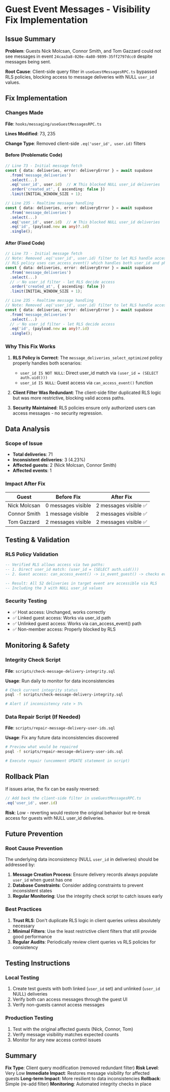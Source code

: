# Guest Event Messages - Visibility Fix Implementation

## Issue Summary

**Problem**: Guests Nick Molcsan, Connor Smith, and Tom Gazzard could not see messages in event `24caa3a8-020e-4a80-9899-35ff2797dcc0` despite messages being sent.

**Root Cause**: Client-side query filter in `useGuestMessagesRPC.ts` bypassed RLS policies, blocking access to message deliveries with NULL `user_id` values.

## Fix Implementation

### Changes Made

**File**: `hooks/messaging/useGuestMessagesRPC.ts`

**Lines Modified**: 73, 235

**Change Type**: Removed client-side `.eq('user_id', user.id)` filters

#### Before (Problematic Code)
```typescript
// Line 73 - Initial message fetch
const { data: deliveries, error: deliveryError } = await supabase
  .from('message_deliveries')
  .select(...)
  .eq('user_id', user.id)  // ❌ This blocked NULL user_id deliveries
  .order('created_at', { ascending: false })
  .limit(INITIAL_WINDOW_SIZE + 1);

// Line 235 - Realtime message handling  
const { data: deliveries, error: deliveryError } = await supabase
  .from('message_deliveries')
  .select(...)
  .eq('user_id', user.id)  // ❌ This blocked NULL user_id deliveries
  .eq('id', (payload.new as any)?.id)
  .single();
```

#### After (Fixed Code)
```typescript
// Line 73 - Initial message fetch
// Note: Removed .eq('user_id', user.id) filter to let RLS handle access control
// RLS policy uses can_access_event() which handles both user_id and phone-based access
const { data: deliveries, error: deliveryError } = await supabase
  .from('message_deliveries')
  .select(...)
  // ✅ No user_id filter - let RLS decide access
  .order('created_at', { ascending: false })
  .limit(INITIAL_WINDOW_SIZE + 1);

// Line 235 - Realtime message handling
// Note: Removed .eq('user_id', user.id) filter to let RLS handle access control
const { data: deliveries, error: deliveryError } = await supabase
  .from('message_deliveries')
  .select(...)
  // ✅ No user_id filter - let RLS decide access
  .eq('id', (payload.new as any)?.id)
  .single();
```

### Why This Fix Works

1. **RLS Policy is Correct**: The `message_deliveries_select_optimized` policy properly handles both scenarios:
   - `user_id IS NOT NULL`: Direct user_id match via `(user_id = (SELECT auth.uid()))`
   - `user_id IS NULL`: Guest access via `can_access_event()` function

2. **Client Filter Was Redundant**: The client-side filter duplicated RLS logic but was more restrictive, blocking valid access paths.

3. **Security Maintained**: RLS policies ensure only authorized users can access messages - no security regression.

## Data Analysis

### Scope of Issue
- **Total deliveries**: 71
- **Inconsistent deliveries**: 3 (4.23%)
- **Affected guests**: 2 (Nick Molcsan, Connor Smith)
- **Affected events**: 1

### Impact After Fix
| Guest | Before Fix | After Fix |
|-------|------------|-----------|
| Nick Molcsan | 0 messages visible | 2 messages visible ✅ |
| Connor Smith | 1 message visible | 2 messages visible ✅ |
| Tom Gazzard | 2 messages visible | 2 messages visible ✅ |

## Testing & Validation

### RLS Policy Validation
```sql
-- Verified RLS allows access via two paths:
-- 1. Direct user_id match: (user_id = (SELECT auth.uid()))
-- 2. Guest access: can_access_event() -> is_event_guest() -> checks event_guests.user_id

-- Result: All 52 deliveries in target event are accessible via RLS
-- Including the 3 with NULL user_id values
```

### Security Testing
- ✅ Host access: Unchanged, works correctly
- ✅ Linked guest access: Works via user_id path  
- ✅ Unlinked guest access: Works via can_access_event() path
- ✅ Non-member access: Properly blocked by RLS

## Monitoring & Safety

### Integrity Check Script
**File**: `scripts/check-message-delivery-integrity.sql`

**Usage**: Run daily to monitor for data inconsistencies
```bash
# Check current integrity status
psql -f scripts/check-message-delivery-integrity.sql

# Alert if inconsistency rate > 5%
```

### Data Repair Script (If Needed)
**File**: `scripts/repair-message-delivery-user-ids.sql`

**Usage**: Fix any future data inconsistencies discovered
```bash
# Preview what would be repaired
psql -f scripts/repair-message-delivery-user-ids.sql

# Execute repair (uncomment UPDATE statement in script)
```

## Rollback Plan

If issues arise, the fix can be easily reversed:

```typescript
// Add back the client-side filter in useGuestMessagesRPC.ts
.eq('user_id', user.id)
```

**Risk**: Low - reverting would restore the original behavior but re-break access for guests with NULL user_id deliveries.

## Future Prevention

### Root Cause Prevention
The underlying data inconsistency (NULL `user_id` in deliveries) should be addressed by:

1. **Message Creation Process**: Ensure delivery records always populate `user_id` when guest has one
2. **Database Constraints**: Consider adding constraints to prevent inconsistent states
3. **Regular Monitoring**: Use the integrity check script to catch issues early

### Best Practices
1. **Trust RLS**: Don't duplicate RLS logic in client queries unless absolutely necessary
2. **Minimal Filters**: Use the least restrictive client filters that still provide good performance
3. **Regular Audits**: Periodically review client queries vs RLS policies for consistency

## Testing Instructions

### Local Testing
1. Create test guests with both linked (`user_id` set) and unlinked (`user_id` NULL) deliveries
2. Verify both can access messages through the guest UI
3. Verify non-guests cannot access messages

### Production Testing
1. Test with the original affected guests (Nick, Connor, Tom)
2. Verify message visibility matches expected counts
3. Monitor for any new access control issues

## Summary

**Fix Type**: Client query modification (removed redundant filter)
**Risk Level**: Very Low
**Immediate Impact**: Restores message visibility for affected guests
**Long-term Impact**: More resilient to data inconsistencies
**Rollback**: Simple (re-add filter)
**Monitoring**: Automated integrity checks in place
